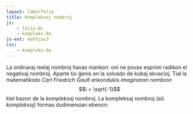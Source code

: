 ```yaml
---
layout: laborfolio
title: Kompleksaj nombroj
js:
    - folio-0c
    - kompleks-0a
js-ext: mathjax3
css: 
    - kompleks-0a
---
```


La ordinaraj reelaj nombroj havas mankon: oni ne povas esprimi radikon el negativaj nombroj. Aparte tio ĝenis en la solvado de kubaj ekvacioj. Tial la matematikisto *Carl Friedrich Gauß* enkondukis *imaginaran* nombron $$i = \sqrt{-1}$$ kiel bazon de la *kompleksaj* nombroj. La kompleksaj nombroj (aŭ *kompleksoj*) formas dudimensian ebenon:

<svg id="kompleksoj"
    version="1.1" 
    xmlns="http://www.w3.org/2000/svg" 
    xmlns:xlink="http://www.w3.org/1999/xlink" width="640" height="640" viewBox="-320 -320 640 640">
</svg>

<script>
    const svg = ĝi("#kompleksoj");
    const diag = new KDiag(svg,6,50);
</script>